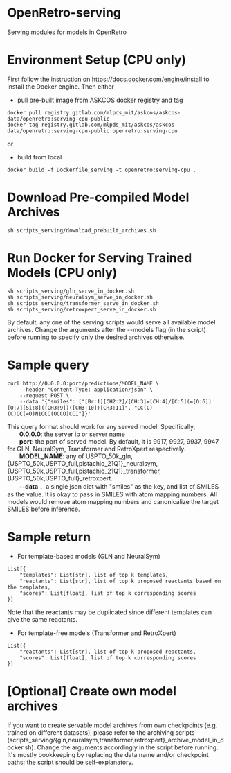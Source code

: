 # OpenRetro-serving
Serving modules for models in OpenRetro

# Environment Setup (CPU only)
First follow the instruction on https://docs.docker.com/engine/install
to install the Docker engine. Then either
* pull pre-built image from ASKCOS docker registry and tag
```
docker pull registry.gitlab.com/mlpds_mit/askcos/askcos-data/openretro:serving-cpu-public
docker tag registry.gitlab.com/mlpds_mit/askcos/askcos-data/openretro:serving-cpu-public openretro:serving-cpu
```
or
* build from local
```
docker build -f Dockerfile_serving -t openretro:serving-cpu .
```

# Download Pre-compiled Model Archives
```
sh scripts_serving/download_prebuilt_archives.sh
```

# Run Docker for Serving Trained Models (CPU only)
```
sh scripts_serving/gln_serve_in_docker.sh
sh scripts_serving/neuralsym_serve_in_docker.sh
sh scripts_serving/transformer_serve_in_docker.sh
sh scripts_serving/retroxpert_serve_in_docker.sh
```
By default, any one of the serving scripts would serve all available model archives.
Change the arguments after the --models flag (in the script) before running to specify only the desired archives otherwise.

# Sample query
```
curl http://0.0.0.0:port/predictions/MODEL_NAME \
    --header "Content-Type: application/json" \
    --request POST \
    --data '{"smiles": ["[Br:1][CH2:2]/[CH:3]=[CH:4]/[C:5](=[O:6])[O:7][Si:8]([CH3:9])([CH3:10])[CH3:11]", "CC(C)(C)OC(=O)N1CCC(OCCO)CC1"]}'
```

This query format should work for any served model. Specifically,  
  **0.0.0.0**: the server ip or server name  
  **port**: the port of served model.
By default, it is 9917, 9927, 9937, 9947 for GLN, NeuralSym, Transformer and RetroXpert respectively.  
  **MODEL_NAME**: any of USPTO_50k_gln, {USPTO_50k,USPTO_full,pistachio_21Q1}_neuralsym,
{USPTO_50k,USPTO_full,pistachio_21Q1}_transformer, {USPTO_50k,USPTO_full}_retroxpert.  
  **--data**： a single json dict with "smiles" as the key, and list of SMILES as the value.
It is okay to pass in SMILES with atom mapping numbers.
All models would remove atom mapping numbers and canonicalize the target SMILES before inference.

# Sample return
* For template-based models (GLN and NeuralSym)
```
List[{
    "templates": List[str], list of top k templates,
    "reactants": List[str], list of top k proposed reactants based on the templates,
    "scores": List[float], list of top k corresponding scores
}]
```
Note that the reactants may be duplicated since different templates can give the same reactants.

* For template-free models (Transformer and RetroXpert)
```
List[{
    "reactants": List[str], list of top k proposed reactants,
    "scores": List[float], list of top k corresponding scores
}]
```

# [Optional] Create own model archives
If you want to create servable model archives from own checkpoints (e.g. trained on different datasets),
please refer to the archiving scripts (scripts_serving/{gln,neuralsym,transformer,retroxpert}_archive_model_in_docker.sh).
Change the arguments accordingly in the script before running.
It's mostly bookkeeping by replacing the data name and/or checkpoint paths; the script should be self-explanatory.

